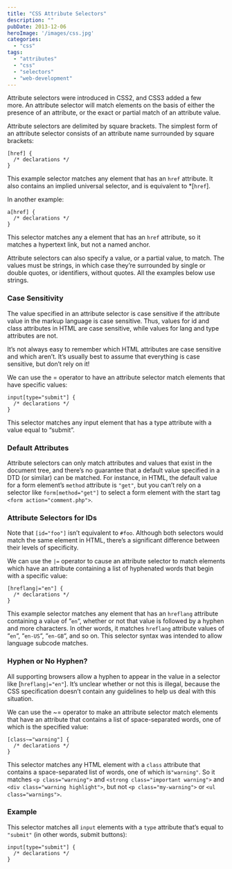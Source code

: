 ```yaml
---
title: "CSS Attribute Selectors"
description: ""
pubDate: 2013-12-06
heroImage: '/images/css.jpg'
categories: 
  - "css"
tags: 
  - "attributes"
  - "css"
  - "selectors"
  - "web-development"
---
```


Attribute selectors were introduced in CSS2, and CSS3 added a few more. An attribute selector will match elements on the basis of either the presence of an attribute, or the exact or partial match of an attribute value.

Attribute selectors are delimited by square brackets. The simplest form of an attribute selector consists of an attribute name surrounded by square brackets:

```
[href] {
  /* declarations */
}
```

This example selector matches any element that has an `href` attribute. It also contains an implied universal selector, and is equivalent to \*\[`href`\].

In another example:

```
a[href] {
  /* declarations */
}
```

This selector matches any a element that has an `href` attribute, so it matches a hypertext link, but not a named anchor.

Attribute selectors can also specify a value, or a partial value, to match. The values must be strings, in which case they’re surrounded by single or double quotes, or identifiers, without quotes. All the examples below use strings.

### Case Sensitivity

The value specified in an attribute selector is case sensitive if the attribute value in the markup language is case sensitive. Thus, values for id and class attributes in HTML are case sensitive, while values for lang and type attributes are not.

It’s not always easy to remember which HTML attributes are case sensitive and which aren’t. It’s usually best to assume that everything is case sensitive, but don’t rely on it!

We can use the = operator to have an attribute selector match elements that have specific values:

```
input[type="submit"] {
  /* declarations */
}
```

This selector matches any input element that has a type attribute with a value equal to “submit”.

### Default Attributes

Attribute selectors can only match attributes and values that exist in the document tree, and there’s no guarantee that a default value specified in a DTD (or similar) can be matched. For instance, in HTML, the default value for a form element’s `method` attribute is `"get"`, but you can’t rely on a selector like `form[method="get"]` to select a form element with the start tag `<form action="comment.php">`.

### Attribute Selectors for IDs

Note that `[id="foo"]` isn’t equivalent to `#foo`. Although both selectors would match the same element in HTML, there’s a significant difference between their levels of specificity.

We can use the `|=` operator to cause an attribute selector to match elements which have an attribute containing a list of hyphenated words that begin with a specific value:

```
[hreflang|="en"] {
  /* declarations */
}
```

This example selector matches any element that has an `hreflang` attribute containing a value of “`en`“, whether or not that value is followed by a hyphen and more characters. In other words, it matches `hreflang` attribute values of “`en`“, “`en-US`“, “`en-GB`“, and so on. This selector syntax was intended to allow language subcode matches.

### Hyphen or No Hyphen?

All supporting browsers allow a hyphen to appear in the value in a selector like \[`hreflang|="en"`\]. It’s unclear whether or not this is illegal, because the CSS specification doesn’t contain any guidelines to help us deal with this situation.

We can use the ~= operator to make an attribute selector match elements that have an attribute that contains a list of space-separated words, one of which is the specified value:

```
[class~="warning"] {
  /* declarations */
}
```

This selector matches any HTML element with a `class` attribute that contains a space-separated list of words, one of which is`"warning"`. So it matches `<p class="warning">` and `<strong class="important warning">` and `<div class="warning highlight">`, but not `<p class="my-warning">` or `<ul class="warnings">`.

### Example

This selector matches all `input` elements with a `type` attribute that’s equal to `"submit"` (in other words, submit buttons):

```
input[type="submit"] {
  /* declarations */
}
```
